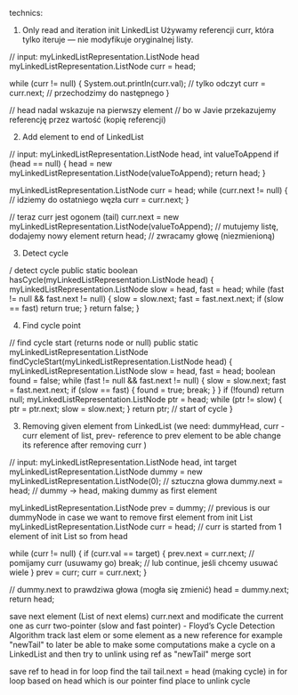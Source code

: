 technics:


1) Only read and iteration init LinkedList
Używamy referencji curr, która tylko iteruje — nie modyfikuje oryginalnej listy.

// input: myLinkedListRepresentation.ListNode head
myLinkedListRepresentation.ListNode curr = head;

while (curr != null) {
System.out.println(curr.val);  // tylko odczyt
curr = curr.next;              // przechodzimy do następnego
}

// head nadal wskazuje na pierwszy element
// bo w Javie przekazujemy referencję przez wartość (kopię referencji)


2) Add element to end of LinkedList

// input: myLinkedListRepresentation.ListNode head, int valueToAppend
if (head == null) {
head = new myLinkedListRepresentation.ListNode(valueToAppend);
return head;
}

myLinkedListRepresentation.ListNode curr = head;
while (curr.next != null) {    // idziemy do ostatniego węzła
curr = curr.next;
}

// teraz curr jest ogonem (tail)
curr.next = new myLinkedListRepresentation.ListNode(valueToAppend);  // mutujemy listę, dodajemy nowy element
return head;  // zwracamy głowę (niezmienioną)


3) Detect cycle

/ detect cycle
public static boolean hasCycle(myLinkedListRepresentation.ListNode head) {
myLinkedListRepresentation.ListNode slow = head, fast = head;
while (fast != null && fast.next != null) {
slow = slow.next;
fast = fast.next.next;
if (slow == fast) return true;
}
return false;
}

4) Find cycle point

// find cycle start (returns node or null)
public static myLinkedListRepresentation.ListNode findCycleStart(myLinkedListRepresentation.ListNode head) {
myLinkedListRepresentation.ListNode slow = head, fast = head;
boolean found = false;
while (fast != null && fast.next != null) {
slow = slow.next;
fast = fast.next.next;
if (slow == fast) { found = true; break; }
}
if (!found) return null;
myLinkedListRepresentation.ListNode ptr = head;
while (ptr != slow) {
ptr = ptr.next;
slow = slow.next;
}
return ptr; // start of cycle
}




3) Removing given element from LinkedList (we need: dummyHead, curr - curr element of list, prev- reference to prev element to be able change its reference after removing curr  )

// input: myLinkedListRepresentation.ListNode head, int target
myLinkedListRepresentation.ListNode dummy = new myLinkedListRepresentation.ListNode(0);   // sztuczna głowa
dummy.next = head;                  // dummy -> head, making dummy as first element

myLinkedListRepresentation.ListNode prev = dummy; // previous is our dummyNode in case we want to remove first element from init List
myLinkedListRepresentation.ListNode curr = head;  // curr is started from 1 element of init List so from head

while (curr != null) {
if (curr.val == target) {
prev.next = curr.next;   // pomijamy curr (usuwamy go)
break;                   // lub continue, jeśli chcemy usuwać wiele
}
prev = curr;
curr = curr.next;
}

// dummy.next to prawdziwa głowa (mogła się zmienić)
head = dummy.next;
return head;


save next element (List of next elems) curr.next and modificate the current one as curr
two-pointer (slow and fast pointer) - Floyd’s Cycle Detection Algorithm
track last elem or some element as a new reference for example "newTail" to later be able to make some computations
make a cycle on a LinkedList and then try to unlink using ref as "newTail"
merge sort


save ref to head
in for loop find the tail
tail.next = head  (making cycle)
in for loop based on head which is our pointer find place to unlink cycle
